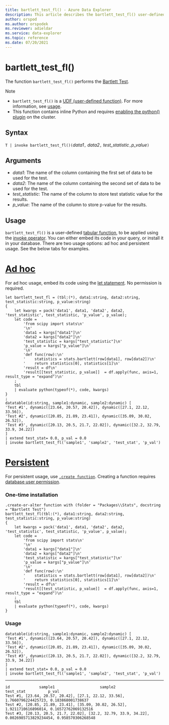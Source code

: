 ```yaml
---
title: bartlett_test_fl() - Azure Data Explorer
description: This article describes the bartlett_test_fl() user-defined function in Azure Data Explorer.
author: orspod
ms.author: orspodek
ms.reviewer: adieldar
ms.service: data-explorer
ms.topic: reference
ms.date: 07/20/2021
---
```

# bartlett_test_fl()

The function `bartlett_test_fl()` performs the [Bartlett Test](https://en.wikipedia.org/wiki/Bartlett%27s_test).

> [!NOTE]
> * `bartlett_test_fl()` is a [UDF (user-defined function)](../query/functions/user-defined-functions.md). For more information, see [usage](#usage).
> * This function contains inline Python and requires [enabling the python() plugin](../query/pythonplugin.md#enable-the-plugin) on the cluster.

## Syntax

`T | invoke bartlett_test_fl()(`*data1*`,` *data2*`,` *test_statistic*`,`*p_value*`)`

## Arguments

* *data1*: The name of the column containing the first set of data to be used for the test.
* *data2*: The name of the column containing the second set of data to be used for the test.
* *test_statistic*: The name of the column to store test statistic value for the results.
* *p_value*: The name of the column to store p-value for the results.


## Usage

`bartlett_test_fl()` is a user-defined [tabular function](../query/functions/user-defined-functions.md#tabular-function), to be applied using the [invoke operator](../query/invokeoperator.md). You can either embed its code in your query, or install it in your database. There are two usage options: ad hoc and persistent usage. See the below tabs for examples.

# [Ad hoc](#tab/adhoc)

For ad hoc usage, embed its code using the [let statement](../query/letstatement.md). No permission is required.

<!-- csl: https://help.kusto.windows.net:443/Samples -->
```kusto
let bartlett_test_fl = (tbl:(*), data1:string, data2:string, test_statistic:string, p_value:string)
{
    let kwargs = pack('data1', data1, 'data2', data2, 'test_statistic', test_statistic, 'p_value', p_value);
    let code =
        'from scipy import stats\n'
        '\n'
        'data1 = kargs["data1"]\n'
        'data2 = kargs["data2"]\n'
        'test_statistic = kargs["test_statistic"]\n'
        'p_value = kargs["p_value"]\n'
        '\n'
        'def func(row):\n'
        '    statistics = stats.bartlett(row[data1], row[data2])\n'
        '    return statistics[0], statistics[1]\n'
        'result = df\n'
        'result[[test_statistic, p_value]]  = df.apply(func, axis=1, result_type = "expand")\n'
    ;
    tbl
    | evaluate python(typeof(*), code, kwargs)
}
;
datatable(id:string, sample1:dynamic, sample2:dynamic) [
'Test #1', dynamic([23.64, 20.57, 20.42]), dynamic([27.1, 22.12, 33.56]),
'Test #2', dynamic([20.85, 21.89, 23.41]), dynamic([35.09, 30.02, 26.52]),
'Test #3', dynamic([20.13, 20.5, 21.7, 22.02]), dynamic([32.2, 32.79, 33.9, 34.22])
]
| extend test_stat= 0.0, p_val = 0.0
| invoke bartlett_test_fl('sample1', 'sample2', 'test_stat', 'p_val')
```

# [Persistent](#tab/persistent)

For persistent usage, use [`.create function`](../management/create-function.md). Creating a function requires [database user permission](../management/access-control/role-based-authorization.md).

### One-time installation

<!-- csl: https://help.kusto.windows.net:443/Samples -->
```kusto
.create-or-alter function with (folder = "Packages\\Stats", docstring = "Bartlett Test")
bartlett_test_fl(tbl:(*), data1:string, data2:string, test_statistic:string, p_value:string)
{
    let kwargs = pack('data1', data1, 'data2', data2, 'test_statistic', test_statistic, 'p_value', p_value);
    let code =
        'from scipy import stats\n'
        '\n'
        'data1 = kargs["data1"]\n'
        'data2 = kargs["data2"]\n'
        'test_statistic = kargs["test_statistic"]\n'
        'p_value = kargs["p_value"]\n'
        '\n'
        'def func(row):\n'
        '    statistics = stats.bartlett(row[data1], row[data2])\n'
        '    return statistics[0], statistics[1]\n'
        'result = df\n'
        'result[[test_statistic, p_value]]  = df.apply(func, axis=1, result_type = "expand")\n'
    ;
    tbl
    | evaluate python(typeof(*), code, kwargs)
}
```

### Usage

<!-- csl: https://help.kusto.windows.net:443/Samples -->
```kusto
datatable(id:string, sample1:dynamic, sample2:dynamic) [
'Test #1', dynamic([23.64, 20.57, 20.42]), dynamic([27.1, 22.12, 33.56]),
'Test #2', dynamic([20.85, 21.89, 23.41]), dynamic([35.09, 30.02, 26.52]),
'Test #3', dynamic([20.13, 20.5, 21.7, 22.02]), dynamic([32.2, 32.79, 33.9, 34.22])
]
| extend test_stat= 0.0, p_val = 0.0
| invoke bartlett_test_fl('sample1', 'sample2', 'test_stat', 'p_val')
```

---

<!-- csl: https://help.kusto.windows.net:443/Samples -->
```kusto
id             sample1                    sample2                test_stat          p_val
Test #1, [23.64, 20.57, 20.42], [27.1, 22.12, 33.56], 1.7660796224425723, 0.183868001738637
Test #2, [20.85, 21.89, 23.41], [35.09, 30.02, 26.52], 1.9211710616896014, 0.16572762069132516
Test #3, [20.13, 20.5, 21.7, 22.02], [32.2, 32.79, 33.9, 34.22], 0.0026985713829234454, 0.958570306268548
```
